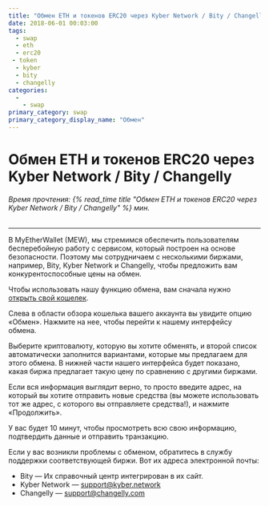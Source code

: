 ```yaml
---
title: "Обмен ETH и токенов ERC20 через Kyber Network / Bity / Changelly"
date: 2018-06-01 00:03:00
tags:
  - swap
  - eth
  - erc20
 - token
  - kyber
  - bity
  - changelly
categories:
  - 
    - swap
primary_category: swap
primary_category_display_name: "Обмен"
---
```


# __Обмен ETH и токенов ERC20 через Kyber Network / Bity / Changelly__
###### Время прочтения: {% read_time title "Обмен ETH и токенов ERC20 через Kyber Network / Bity / Changelly" %} мин.
***

В MyEtherWallet (MEW), мы стремимся обеспечить пользователям бесперебойную работу с сервисом, который построен на основе безопасности. Поэтому мы сотрудничаем с несколькими биржами, например, Bity, Kyber Network и Changelly, чтобы предложить вам конкурентоспособные цены на обмен.

Чтобы использовать нашу функцию обмена, вам сначала нужно [открыть свой кошелек](/@@@@@@/getting-started/how-to-access-your-wallet).

Слева в области обзора кошелька вашего аккаунта вы увидите опцию «Обмен». Нажмите на нее, чтобы перейти к нашему интерфейсу обмена.

Выберите криптовалюту, которую вы хотите обменять, и второй список автоматически заполнится вариантами, которые мы предлагаем для этого обмена. В нижней части нашего интерфейса будет показано, какая биржа предлагает такую цену по сравнению с другими биржами.

Если вся информация выглядит верно, то просто введите адрес, на который вы хотите отправить новые средства (вы можете использовать тот же адрес, с которого вы отправляете средства!), и нажмите «Продолжить».

У вас будет 10 минут, чтобы просмотреть всю свою информацию, подтвердить данные и отправить транзакцию.

Если у вас возникли проблемы с обменом, обратитесь в службу поддержки соответствующей биржи. Вот их адреса электронной почты:

* Bity — Их справочный центр интегрирован в их сайт.
* Kyber Network — support@kyber.network
* Changelly — support@changelly.com